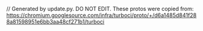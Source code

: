 // Generated by update.py. DO NOT EDIT.
These protos were copied from:
https://chromium.googlesource.com/infra/turboci/proto/+/d6a1485d841f288a81598951e6bb3aa48cf271b1/turboci

